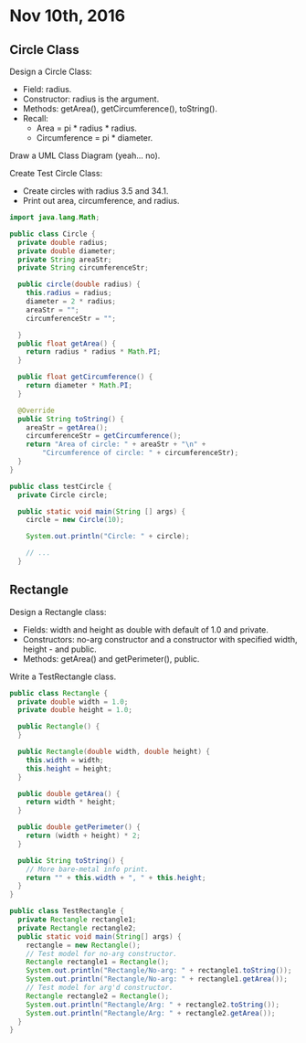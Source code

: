 Nov 10th, 2016
==============

Circle Class
------------

Design a Circle Class:

- Field: radius.
- Constructor: radius is the argument.
- Methods: getArea(), getCircumference(), toString().
- Recall:
  - Area = pi * radius * radius.
  - Circumference = pi * diameter.

Draw a UML Class Diagram (yeah... no).

Create Test Circle Class:

- Create circles with radius 3.5 and 34.1.
- Print out area, circumference, and radius.

```java
import java.lang.Math;

public class Circle {
  private double radius;
  private double diameter;
  private String areaStr;
  private String circumferenceStr;

  public circle(double radius) {
    this.radius = radius;
    diameter = 2 * radius;
    areaStr = "";
    circumferenceStr = "";

  }
  public float getArea() {
    return radius * radius * Math.PI;
  }

  public float getCircumference() {
    return diameter * Math.PI;
  }

  @Override
  public String toString() {
    areaStr = getArea();
    circumferenceStr = getCircumference();
    return "Area of circle: " + areaStr + "\n" +
        "Circumference of circle: " + circumferenceStr);
  }
}
```

```java
public class testCircle {
  private Circle circle;

  public static void main(String [] args) {
    circle = new Circle(10);

    System.out.println("Circle: " + circle);

    // ...
  }
```

Rectangle
---------

Design a Rectangle class:

- Fields: width and height as double with default of 1.0 and private.
- Constructors: no-arg constructor and a constructor with specified width, height - and public.
- Methods: getArea() and getPerimeter(), public.

Write a TestRectangle class.

```java
public class Rectangle {
  private double width = 1.0;
  private double height = 1.0;

  public Rectangle() {
  }

  public Rectangle(double width, double height) {
    this.width = width;
    this.height = height;
  }

  public double getArea() {
    return width * height;
  }

  public double getPerimeter() {
    return (width + height) * 2;
  }

  public String toString() {
    // More bare-metal info print.
    return "" + this.width + ", " + this.height;
  }
}
```

```java
public class TestRectangle {
  private Rectangle rectangle1;
  private Rectangle rectangle2;
  public static void main(String[] args) {
    rectangle = new Rectangle();
    // Test model for no-arg constructor.
    Rectangle rectangle1 = Rectangle();
    System.out.println("Rectangle/No-arg: " + rectangle1.toString());
    System.out.println("Rectangle/No-arg: " + rectangle1.getArea());
    // Test model for arg'd constructor.
    Rectangle rectangle2 = Rectangle();
    System.out.println("Rectangle/Arg: " + rectangle2.toString());
    System.out.println("Rectangle/Arg: " + rectangle2.getArea());
  }
}
```
